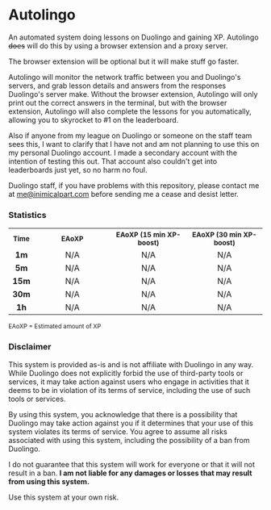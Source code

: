 # Autolingo
An automated system doing lessons on Duolingo and gaining XP. Autolingo ~~does~~ will do this by using a browser extension and a proxy server.

The browser extension will be optional but it will make stuff go faster.

Autolingo will monitor the network traffic between you and Duolingo's servers, and grab lesson details and answers from the responses Duolingo's server make.
Without the browser extension, Autolingo will only print out the correct answers in the terminal, but with the browser extension, Autolingo will also complete the lessons for you automatically, allowing you to skyrocket to #1 on the leaderboard.

Also if anyone from my league on Duolingo or someone on the staff team sees this, I want to clarify that I have not and am not planning to use this on my personal Duolingo account. I made a secondary account with the intention of testing this out. That account also couldn't get into leaderboards just yet, so no harm no foul.

Duolingo staff, if you have problems with this repository, please contact me at <a href="me@inimicalpart.com">me@inimicalpart.com</a> before sending me a cease and desist letter.

### Statistics

<table>
    <tr><th width="5px"><sub>Time</sub></th><th width="200px"><sub>EAoXP</sub></th><th width="200px"><sub>EAoXP (15 min XP-boost)</sub></th><th width="200px"><sub>EAoXP (30 min XP-boost)</sub></th></tr>
    <tr><td align="center"><b>1m</b></td><td align="center">N/A</td><td align="center">N/A</td><td align="center">N/A</td></tr>
    <tr><td align="center"><b>5m</b></td><td align="center">N/A</td><td align="center">N/A</td><td align="center">N/A</td></tr>
    <tr><td align="center"><b>15m</b></td><td align="center">N/A</td><td align="center">N/A</td><td align="center">N/A</td></tr>
    <tr><td align="center"><b>30m</b></td><td align="center">N/A</td><td align="center">N/A</td><td align="center">N/A</td></tr>
    <tr><td align="center"><b>1h</b></td><td align="center">N/A</td><td align="center">N/A</td><td align="center">N/A</td></tr>
</table>
<sub>EAoXP = Estimated amount of XP</sub>

### Disclaimer
This system is provided as-is and is not affiliate with Duolingo in any way. While Duolingo does not explicitly forbid the use of third-party tools or services, it may take action against users who engage in activities that it deems to be in violation of its terms of service, including the use of such tools or services.
               
By using this system, you acknowledge that there is a possibility that Duolingo may take action against you if it determines that your use of this system violates its terms of service. You agree to assume all risks associated with using this system, including the possibility of a ban from Duolingo.
               
I do not guarantee that this system will work for everyone or that it will not result in a ban. **I am not liable for any damages or losses that may result from using this system.**

Use this system at your own risk.
